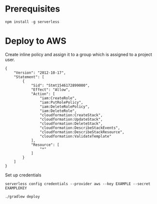 # Prerequisites
```
npm install -g serverless
```

# Deploy to AWS
Create inline policy and assign it to a group which is assigned to a project user.
```
{
    "Version": "2012-10-17",
    "Statement": [
        {
            "Sid": "Stmt1546172899000",
            "Effect": "Allow",
            "Action": [
                "iam:CreateRole",
                "iam:PutRolePolicy",
                "iam:DeleteRolePolicy",
                "iam:DeleteRole",
                "cloudformation:CreateStack",
                "cloudformation:UpdateStack",
                "cloudformation:DeleteStack",
                "cloudformation:DescribeStackEvents",
                "cloudformation:DescribeStackResource",
                "cloudformation:ValidateTemplate"
            ],
            "Resource": [
                "*"
            ]
        }
    ]
}
```
Set up credentials
```
serverless config credentials --provider aws --key EXAMPLE --secret EXAMPLEKEY
```

```
./gradlew deploy
```